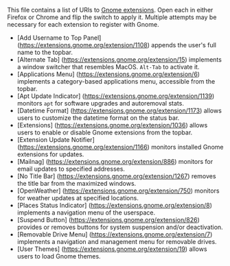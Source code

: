 This file contains a list of URls to [Gnome extensions](https://extensions.gnome.org). Open each in either Firefox or Chrome and flip the switch to apply it. Multiple attempts may be necessary for each extension to register with Gnome.
- [Add Username to Top Panel] (https://extensions.gnome.org/extension/1108) appends the user's full name to the topbar.
- [Alternate Tab] (https://extensions.gnome.org/extension/15) implements a window switcher that resembles MacOS. `Alt-Tab` to activate it.
- [Applications Menu] (https://extensions.gnome.org/extension/6) implements a category-based applications menu, accessible from the topbar.
- [Apt Update Indicator] (https://extensions.gnome.org/extension/1139) monitors `apt` for software upgrades and autoremoval stats.
- [Datetime Format] (https://extensions.gnome.org/extension/1173) allows users to customize the datetime format on the status bar.
- [Extensions] (https://extensions.gnome.org/extension/1036) allows users to enable or disable Gnome extensions from the topbar.
- [Extension Update Notifier] (https://extensions.gnome.org/extension/1166) monitors installed Gnome extensions for updates.
- [Mailnag] (https://extensions.gnome.org/extension/886) monitors for email updates to specified addresses.
- [No Title Bar] (https://extensions.gnome.org/extension/1267) removes the title bar from the maximized windows.
- [OpenWeather] (https://extensions.gnome.org/extension/750) monitors for weather updates at specified locations.
- [Places Status Indicator] (https://extensions.gnome.org/extension/8) implements a navigation menu of the userspace.
- [Suspend Button] (https://extensions.gnome.org/extension/826) provides or removes buttons for system suspension and/or deactivation.
- [Removable Drive Menu] (https://extensions.gnome.org/extension/7) implements a navigation and management menu for removable drives.
- [User Themes] (https://extensions.gnome.org/extension/19) allows users to load Gnome themes.

